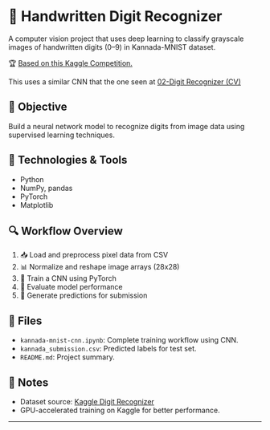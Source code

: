 # 🔢 Handwritten Digit Recognizer

A computer vision project that uses deep learning to classify grayscale images of handwritten digits (0–9) in Kannada-MNIST dataset.

🏆 [Based on this Kaggle Competition.](https://www.kaggle.com/competitions/Kannada-MNIST)

This uses a similar CNN that the one seen at [02-Digit Recognizer (CV)](https://github.com/Ignaciodibella/Data-Science-AI-Projects/tree/main/02-Digit%20Recognizer%20(CV))

## 🎯 Objective

Build a neural network model to recognize digits from image data using supervised learning techniques.

## 🧰 Technologies & Tools

- Python
- NumPy, pandas
- PyTorch
- Matplotlib

## 🔍 Workflow Overview

1. 📥 Load and preprocess pixel data from CSV
2. 📊 Normalize and reshape image arrays (28x28)
3. 🧠 Train a CNN using PyTorch
4. 🧪 Evaluate model performance
5. 📩 Generate predictions for submission

## 📁 Files

- `kannada-mnist-cnn.ipynb`: Complete training workflow using CNN.
- `kannada_submission.csv`: Predicted labels for test set.
- `README.md`: Project summary.

## 📌 Notes

- Dataset source: [Kaggle Digit Recognizer](https://www.kaggle.com/competitions/digit-recognizer)
- GPU-accelerated training on Kaggle for better performance.

---
